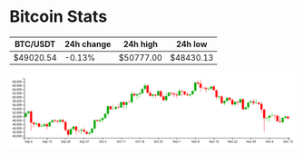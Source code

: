 # Bitcoin Stats

BTC/USDT|24h change|24h high|24h low|
|---|---|---|---|
|$49020.54|-0.13%|$50777.00|$48430.13|

<img src="./chart.svg">
